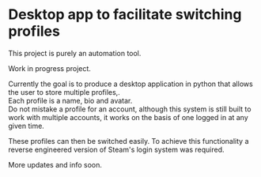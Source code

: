 # Desktop app to facilitate switching profiles
This project is purely an automation tool.
  
Work in progress project. 
  
Currently the goal is to produce a desktop application in python that allows the user to store multiple profiles,.  
Each profile is a name, bio and avatar.  
Do not mistake a profile for an account, although this system is still built to work with multiple accounts, it works on the basis of one logged in at any given time.  
  
These profiles can then be switched easily.
To achieve this functionality a reverse engineered version of Steam's login system was required.  
  
More updates and info soon. 
